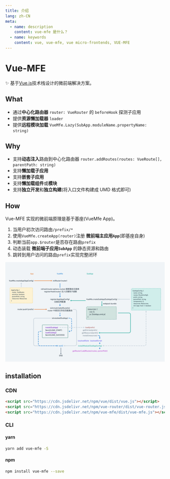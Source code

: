 ```yaml
---
title: 介绍
lang: zh-CN
meta:
  - name: description
    content: vue-mfe 是什么？
  - name: keywords
    content: vue, vue-mfe, vue micro-frontends, VUE-MFE
---
```


# Vue-MFE

✨ 基于[Vue.js](https://vuejs.org/)技术栈设计的微前端解决方案。

## What

- 通过**中心化路由器** `router: VueRouter` 的 `beforeHook` 探测子应用
- 提供**资源懒加载器** `loader`
- 提供**远程模块加载** `VueMfe.Lazy(SubApp.moduleName.propertyName: string)`

## Why

- 支持**动态注入**路由到中心化路由器 `router.addRoutes(routes: VueRoute[], parentPath: string)`
- 支持**懒加载子应用**
- 支持**嵌套子应用**
- 支持**懒加载组件**或**模块**
- 支持**独立开发**和**独立构建**(将入口文件构建成 UMD 格式即可)

## How

Vue-MFE 实现的微前端原理是基于基座(VueMfe App)。

1. 当用户初次访问路由`/prefix/*`
2. 使用`VueMfe.createApp(router)`注册 **微前端主应用`App`**(即基座自身)
3. 判断当前`app.$router`是否存在路由`prefix`
4. 动态装载 **微前端子应用`SubApp`** 的静态资源和路由
5. 跳转到用户访问的路由`prefix`实现完整闭环

![vue-mfe-architecture](../.vuepress/public/images/vue-mfe-architecture.png)

## installation

### CDN

```html
<script src="https://cdn.jsdelivr.net/npm/vue/dist/vue.js"></script>
<script src="https://cdn.jsdelivr.net/npm/vue-router/dist/vue-router.js"></script>
<script src="https://cdn.jsdelivr.net/npm/vue-mfe/dist/vue-mfe.js"></script>
```

### CLI

#### yarn

```bash
yarn add vue-mfe -S
```

#### npm

```bash
npm install vue-mfe --save
```
